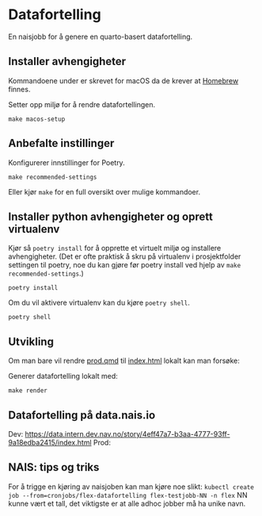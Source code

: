 # Datafortelling

En naisjobb for å genere en quarto-basert datafortelling.

## Installer avhengigheter

Kommandoene under er skrevet for macOS da de krever at [Homebrew](https://brew.sh/) finnes.

Setter opp miljø for å rendre datafortellingen.

```shell
make macos-setup
```

## Anbefalte instillinger

Konfigurerer innstillinger for Poetry.

```shell
make recommended-settings
```

Eller kjør `make` for en full oversikt over mulige kommandoer.

## Installer python avhengigheter og oprett virtualenv
Kjør så `poetry install` for å opprette et virtuelt miljø og installere avhengigheter. (Det er ofte praktisk å skru på virtualenv i prosjektfolder settingen til poetry, noe du kan gjøre før poetry install ved hjelp av `make recommended-settings`.)

```shell
poetry install
```
Om du vil aktivere virtualenv kan du kjøre `poetry shell`.
```shell
poetry shell
```


## Utvikling

Om man bare vil rendre [prod.qmd](index.qmd) til [index.html](index.html) lokalt kan man forsøke:

Generer datafortelling lokalt med:

```shell
make render
```

## Datafortelling på data.nais.io
Dev: https://data.intern.dev.nav.no/story/4eff47a7-b3aa-4777-93ff-9a18edba2415/index.html
Prod: 


## NAIS: tips og triks

For å trigge en kjøring av naisjoben kan man kjøre noe slikt: `kubectl create job --from=cronjobs/flex-datafortelling flex-testjobb-NN -n flex` NN kunne vært et tall, det viktigste er at alle adhoc jobber må ha unike navn.
